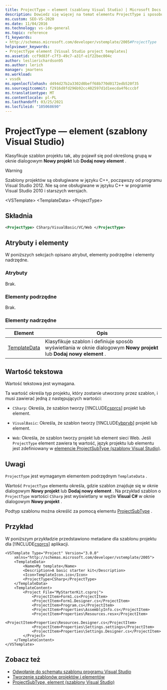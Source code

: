 ```yaml
---
title: ProjectType — element (szablony Visual Studio) | Microsoft Docs
description: Dowiedz się więcej na temat elementu ProjectType i sposobu kategoryzacji szablonu projektu, tak aby pojawił się w oknie dialogowym Nowy projekt lub Dodaj nowy element.
ms.custom: SEO-VS-2020
ms.date: 11/04/2016
ms.technology: vs-ide-general
ms.topic: reference
f1_keywords:
- http://schemas.microsoft.com/developer/vstemplate/2005#ProjectType
helpviewer_keywords:
- ProjectType element [Visual Studio project templates]
ms.assetid: ccf9d83f-c7f3-49c7-a31f-e1f22bec004c
author: leslierichardson95
ms.author: lerich
manager: jmartens
ms.workload:
- vssdk
ms.openlocfilehash: d494d27b2a3302d0beff68b770d0172edb520f35
ms.sourcegitcommit: f2916d8fd296b92cc402597d1d1eecda4f6cccbf
ms.translationtype: MT
ms.contentlocale: pl-PL
ms.lasthandoff: 03/25/2021
ms.locfileid: "105068690"
---
```

# <a name="projecttype-element-visual-studio-templates"></a>ProjectType — element (szablony Visual Studio)
Klasyfikuje szablon projektu tak, aby pojawił się pod określoną grupą w oknie dialogowym **Nowy projekt** lub **Dodaj nowy element** .

> [!WARNING]
> Szablony projektów są obsługiwane w języku C++, począwszy od programu Visual Studio 2012. Nie są one obsługiwane w języku C++ w programie Visual Studio 2010 i starszych wersjach.

 \<VSTemplate> \<TemplateData>
 \<ProjectType>

## <a name="syntax"></a>Składnia

```xml
<ProjectType> CSharp/VisualBasic/VC/Web </ProjectType>
```

## <a name="attributes-and-elements"></a>Atrybuty i elementy
 W poniższych sekcjach opisano atrybut, elementy podrzędne i elementy nadrzędne.

### <a name="attributes"></a>Atrybuty
 Brak.

### <a name="child-elements"></a>Elementy podrzędne
 Brak.

### <a name="parent-elements"></a>Elementy nadrzędne

|Element|Opis|
|-------------|-----------------|
|[TemplateData](../extensibility/templatedata-element-visual-studio-templates.md)|Klasyfikuje szablon i definiuje sposób wyświetlania w oknie dialogowym **Nowy projekt** lub **Dodaj nowy element** .|

## <a name="text-value"></a>Wartość tekstowa
 Wartość tekstowa jest wymagana.

 Ta wartość określa typ projektu, który zostanie utworzony przez szablon, i musi zawierać jedną z następujących wartości:

- `CSharp`: Określa, że szablon tworzy [!INCLUDE[csprcs](../data-tools/includes/csprcs_md.md)] projekt lub element.

- `VisualBasic`: Określa, że szablon tworzy [!INCLUDE[vbprvb](../code-quality/includes/vbprvb_md.md)] projekt lub element.

- `Web`: Określa, że szablon tworzy projekt lub element sieci Web. Jeśli `ProjectType` element zawiera tę wartość, język projektu lub elementu jest zdefiniowany w [elemencie ProjectSubType (szablony Visual Studio)](../extensibility/projectsubtype-element-visual-studio-templates.md).

## <a name="remarks"></a>Uwagi
 `ProjectType` jest wymaganym elementem podrzędnym `TemplateData` .

 Wartość `ProjectType` elementu określa, gdzie szablon znajduje się w oknie dialogowym **Nowy projekt** lub **Dodaj nowy element** . Na przykład szablon o `ProjectType` wartości `CSharp` jest wyświetlany w węźle **Visual C#** w oknie dialogowym **Nowy projekt** .

 Podtyp szablonu można określić za pomocą elementu [ProjectSubType](../extensibility/projectsubtype-element-visual-studio-templates.md) .

## <a name="example"></a>Przykład
 W poniższym przykładzie przedstawiono metadane dla szablonu projektu dla [!INCLUDE[csprcs](../data-tools/includes/csprcs_md.md)] aplikacji.

```
<VSTemplate Type="Project" Version="3.0.0"
    xmlns="http://schemas.microsoft.com/developer/vstemplate/2005">
    <TemplateData>
        <Name>My template</Name>
        <Description>A basic starter kit</Description>
        <Icon>TemplateIcon.ico</Icon>
        <ProjectType>CSharp</ProjectType>
    </TemplateData>
    <TemplateContent>
        <Project File="MyStarterKit.csproj">
            <ProjectItem>Form1.cs<ProjectItem>
            <ProjectItem>Form1.Designer.cs</ProjectItem>
            <ProjectItem>Program.cs</ProjectItem>
            <ProjectItem>Properties\AssemblyInfo.cs</ProjectItem>
            <ProjectItem>Properties\Resources.resx</ProjectItem>
            <ProjectItem>Properties\Resources.Designer.cs</ProjectItem>
            <ProjectItem>Properties\Settings.settings</ProjectItem>
            <ProjectItem>Properties\Settings.Designer.cs</ProjectItem>
        </Project>
    </TemplateContent>
</VSTemplate>
```

## <a name="see-also"></a>Zobacz też
- [Odwołanie do schematu szablonu programu Visual Studio](../extensibility/visual-studio-template-schema-reference.md)
- [Tworzenie szablonów projektów i elementów](../ide/creating-project-and-item-templates.md)
- [ProjectSubType, element (szablony Visual Studio)](../extensibility/projectsubtype-element-visual-studio-templates.md)
